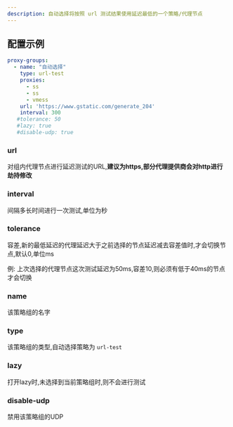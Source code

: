 ```yaml
---
description: 自动选择将按照 url 测试结果使用延迟最低的一个策略/代理节点
---
```

## 配置示例

```yaml
proxy-groups:
  - name: "自动选择"
    type: url-test
    proxies:
      - ss
      - ss
      - vmess
    url: 'https://www.gstatic.com/generate_204'
    interval: 300
   #tolerance: 50
   #lazy: true
   #disable-udp: true
```

### url

对组内代理节点进行延迟测试的URL,**建议为https,部分代理提供商会对http进行劫持修改**

### **interval**

间隔多长时间进行一次测试,单位为秒

### tolerance

容差,新的最低延迟的代理延迟大于之前选择的节点延迟减去容差值时,才会切换节点,默认0,单位ms

例: 上次选择的代理节点这次测试延迟为50ms,容差10,则必须有低于40ms的节点才会切换

### name

该策略组的名字

### type

该策略组的类型,自动选择策略为 `url-test`

### lazy

打开lazy时,未选择到当前策略组时,则不会进行测试

### disable-udp

禁用该策略组的UDP
